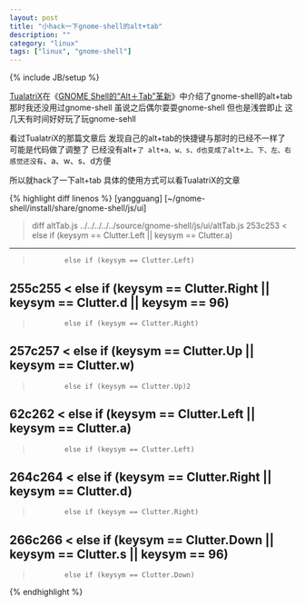 ```yaml
---
layout: post
title: "小hack一下gnome-shell的alt+tab"
description: ""
category: "linux"
tags: ["linux", "gnome-shell"]
---
```

{% include JB/setup %}

[TualatriX](http://imtx.me/)在《[GNOME Shell的“Alt＋Tab”革新](http://imtx.me/archives/1500.html)》中介绍了gnome-shell的alt+tab 那时我还没用过gnome-shell 虽说之后偶尔耍耍gnome-shell 但也是浅尝即止 这几天有时间好好玩了玩gnome-sehll

看过TualatriX的那篇文章后 发现自己的alt+tab的快捷键与那时的已经不一样了 可能是代码做了调整了 已经没有alt+`了 alt+a、w、s、d也变成了alt+上、下、左、右 感觉还没有`、a、w、s、d方便

所以就hack了一下alt+tab 具体的使用方式可以看TualatriX的文章

{% highlight diff linenos %}
[yangguang] [~/gnome-shell/install/share/gnome-shell/js/ui]
> diff altTab.js ../../../../../source/gnome-shell/js/ui/altTab.js
253c253
<             else if (keysym == Clutter.Left || keysym == Clutter.a)
---
>             else if (keysym == Clutter.Left)
255c255
<             else if (keysym == Clutter.Right || keysym == Clutter.d || keysym == 96)
---
>             else if (keysym == Clutter.Right)
257c257
<             else if (keysym == Clutter.Up || keysym == Clutter.w)
---
>             else if (keysym == Clutter.Up)2
62c262
<             else if (keysym == Clutter.Left || keysym == Clutter.a)
---
>             else if (keysym == Clutter.Left)
264c264
<             else if (keysym == Clutter.Right || keysym == Clutter.d)
---
>             else if (keysym == Clutter.Right)
266c266
<             else if (keysym == Clutter.Down || keysym == Clutter.s || keysym == 96)
---
>             else if (keysym == Clutter.Down)
{% endhighlight %}
